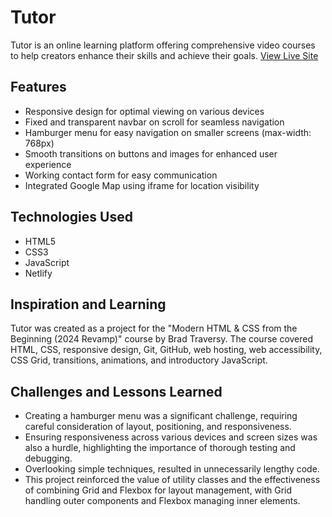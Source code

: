 # Tutor

Tutor is an online learning platform offering comprehensive video courses to help creators enhance their skills and achieve their goals. [View Live Site](https://video-tutor-website.netlify.app/)

## Features

- Responsive design for optimal viewing on various devices
- Fixed and transparent navbar on scroll for seamless navigation
- Hamburger menu for easy navigation on smaller screens (max-width: 768px)
- Smooth transitions on buttons and images for enhanced user experience
- Working contact form for easy communication
- Integrated Google Map using iframe for location visibility

## Technologies Used

- HTML5
- CSS3
- JavaScript
- Netlify

## Inspiration and Learning

Tutor was created as a project for the "Modern HTML & CSS from the Beginning (2024 Revamp)" course by Brad Traversy. The course covered HTML, CSS, responsive design, Git, GitHub, web hosting, web accessibility, CSS Grid, transitions, animations, and introductory JavaScript.

## Challenges and Lessons Learned

- Creating a hamburger menu was a significant challenge, requiring careful consideration of layout, positioning, and responsiveness.
- Ensuring responsiveness across various devices and screen sizes was also a hurdle, highlighting the importance of thorough testing and debugging.
- Overlooking simple techniques, resulted in unnecessarily lengthy code.
- This project reinforced the value of utility classes and the effectiveness of combining Grid and Flexbox for layout management, with Grid handling outer components and Flexbox managing inner elements.
